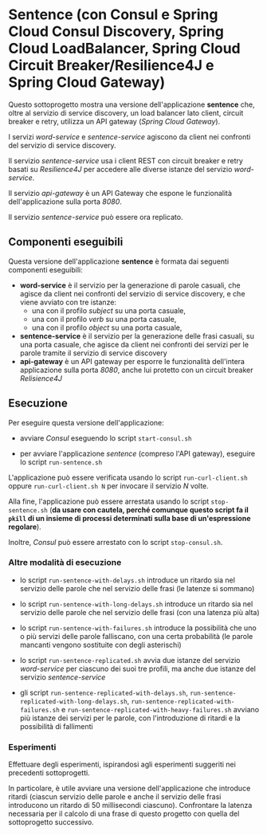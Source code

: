 # Sentence (con Consul e Spring Cloud Consul Discovery, Spring Cloud LoadBalancer, Spring Cloud Circuit Breaker/Resilience4J e Spring Cloud Gateway)

Questo sottoprogetto mostra una versione dell'applicazione **sentence** che, oltre al servizio di service discovery, un load balancer lato client, circuit breaker e retry, utilizza un API gateway (*Spring Cloud Gateway*). 

I servizi *word-service* e *sentence-service* agiscono da client nei confronti del servizio di service discovery. 

Il servizio *sentence-service* usa i client REST con circuit breaker e retry basati su *Resilience4J* per accedere alle diverse istanze del servizio *word-service*. 

Il servizio *api-gateway* è un API Gateway che espone le funzionalità dell'applicazione sulla porta *8080*. 

Il servizio *sentence-service* può essere ora replicato. 

## Componenti eseguibili

Questa versione dell'applicazione **sentence** è formata dai seguenti componenti eseguibili: 

* **word-service** è il servizio per la generazione di parole casuali, che agisce da client nei confronti del servizio di service discovery, e che viene avviato con tre istanze: 
  * una con il profilo *subject* su una porta casuale, 
  * una con il profilo *verb* su una porta casuale, 
  * una con il profilo *object* su una porta casuale, 
* **sentence-service** è il servizio per la generazione delle frasi casuali, su una porta casuale, che agisce da client nei confronti dei servizi per le parole tramite il servizio di service discovery 
* **api-gateway** è un API gateway per esporre le funzionalità dell'intera applicazione sulla porta *8080*, anche lui protetto con un circuit breaker *Relisience4J*

## Esecuzione 

Per eseguire questa versione dell'applicazione: 

* avviare *Consul* eseguendo lo script `start-consul.sh` 

* per avviare l'applicazione *sentence* (compreso l'API gateway), eseguire lo script `run-sentence.sh` 

L'applicazione può essere verificata usando lo script `run-curl-client.sh` oppure `run-curl-client.sh N` per invocare il servizio *N* volte.  

Alla fine, l'applicazione può essere arrestata usando lo script `stop-sentence.sh` 
(**da usare con cautela, perché comunque questo script fa il `pkill` di un insieme di processi determinati sulla base di un'espressione regolare**). 

Inoltre, *Consul* può essere arrestato con lo script `stop-consul.sh`. 

### Altre modalità di esecuzione 

* lo script `run-sentence-with-delays.sh` introduce un ritardo sia nel servizio delle parole che nel servizio delle frasi (le latenze si sommano)

* lo script `run-sentence-with-long-delays.sh` introduce un ritardo sia nel servizio delle parole che nel servizio delle frasi (con una latenza più alta)

* lo script `run-sentence-with-failures.sh` introduce la possibilità che uno o più servizi delle parole falliscano, con una certa probabilità (le parole mancanti vengono sostituite con degli asterischi) 

* lo script `run-sentence-replicated.sh` avvia due istanze del servizio *word-service* per ciascuno dei suoi tre profili, ma anche due istanze del servizio *sentence-service*

* gli script `run-sentence-replicated-with-delays.sh`, `run-sentence-replicated-with-long-delays.sh`, `run-sentence-replicated-with-failures.sh` e `run-sentence-replicated-with-heavy-failures.sh` avviano più istanze dei servizi per le parole, con l'introduzione di ritardi e la possibilità di fallimenti 

### Esperimenti 

Effettuare degli esperimenti, ispirandosi agli esperimenti suggeriti nei precedenti sottoprogetti. 

In particolare, è utile avviare una versione dell'applicazione che introduce ritardi (ciascun servizio delle parole e anche il servizio delle frasi introducono un ritardo di 50 millisecondi ciascuno).
Confrontare la latenza necessaria per il calcolo di una frase di questo progetto con quella del sottoprogetto successivo. 

